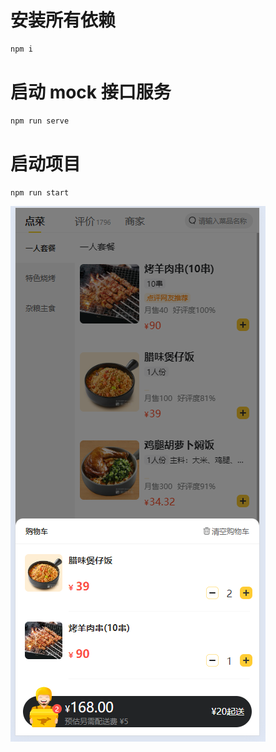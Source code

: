 # 安装所有依赖

```bash
npm i
```

# 启动 mock 接口服务

```bash
npm run serve
```

# 启动项目

```bash
npm run start

```
![image](https://github.com/curryiverson/Ordering-system/blob/main/public/%E7%A4%BA%E4%BE%8B%E5%9B%BE.png)